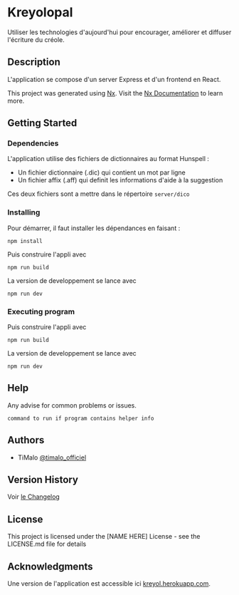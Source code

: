 # Kreyolopal

Utiliser les technologies d'aujourd'hui pour encourager,
améliorer et diffuser l'écriture du créole.

## Description

L'application se compose d'un server Express et d'un frontend en React.

This project was generated using [Nx](https://nx.dev).
Visit the [Nx Documentation](https://nx.dev) to learn more.

## Getting Started

### Dependencies

L'application utilise des fichiers de dictionnaires au format Hunspell :

* Un fichier dictionnaire (.dic) qui contient un mot par ligne
* Un fichier affix (.aff) qui definit les informations d'aide à la suggestion

Ces deux fichiers sont a mettre dans le répertoire ```server/dico```

### Installing

Pour démarrer, il faut installer les dépendances en faisant :

```npm install```

Puis construire l'appli avec

```npm run build```

La version de developpement se lance avec

```npm run dev```


### Executing program

Puis construire l'appli avec

```npm run build```

La version de developpement se lance avec

```npm run dev```

## Help

Any advise for common problems or issues.

```
command to run if program contains helper info
```

## Authors

* TiMalo [@timalo_officiel](https://twitter.com/timalo_officiel)

## Version History

Voir [le Changelog](./CHANGELOG.md)

## License

This project is licensed under the [NAME HERE] License - see the LICENSE.md file for details

## Acknowledgments

Une version de l'application est accessible ici [kreyol.herokuapp.com](https://kreyol.herokuapp.com).
